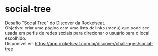 # social-tree

Desafio "Social Tree" do Discover da Rocketseat. <br>
Objetivo: criar uma página com uma lista de links (menu) que pode ser usada em perfis de redes sociais para direcionar o usuário para o local escolhido. <br>
Disponível em https://app.rocketseat.com.br/discover/challenges/social-tree
